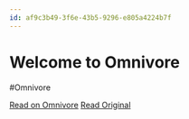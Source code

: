 ```yaml
---
id: af9c3b49-3f6e-43b5-9296-e805a4224b7f
---
```


# Welcome to Omnivore
#Omnivore

[Read on Omnivore](https://omnivore.app/me/immanuel-kant-stanford-encyclopedia-of-philosophy-18e3a28e358)
[Read Original](https://omnivore.app/login?errorCodes=AUTH_FAILED)

